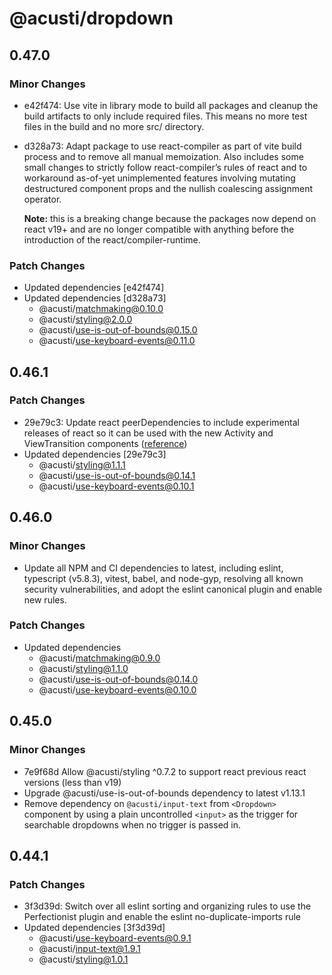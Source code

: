 # @acusti/dropdown

## 0.47.0

### Minor Changes

- e42f474: Use vite in library mode to build all packages and cleanup the
  build artifacts to only include required files. This means no more test
  files in the build and no more src/ directory.
- d328a73: Adapt package to use react-compiler as part of vite build
  process and to remove all manual memoization. Also includes some small
  changes to strictly follow react-compiler’s rules of react and to
  workaround as-of-yet unimplemented features involving mutating
  destructured component props and the nullish coalescing assignment
  operator.

    **Note:** this is a breaking change because the packages now depend on
    react v19+ and are no longer compatible with anything before the
    introduction of the react/compiler-runtime.

### Patch Changes

- Updated dependencies [e42f474]
- Updated dependencies [d328a73]
    - @acusti/matchmaking@0.10.0
    - @acusti/styling@2.0.0
    - @acusti/use-is-out-of-bounds@0.15.0
    - @acusti/use-keyboard-events@0.11.0

## 0.46.1

### Patch Changes

- 29e79c3: Update react peerDependencies to include experimental releases
  of react so it can be used with the new Activity and ViewTransition
  components
  ([reference](https://react.dev/blog/2025/04/23/react-labs-view-transitions-activity-and-more))
- Updated dependencies [29e79c3]
    - @acusti/styling@1.1.1
    - @acusti/use-is-out-of-bounds@0.14.1
    - @acusti/use-keyboard-events@0.10.1

## 0.46.0

### Minor Changes

- Update all NPM and CI dependencies to latest, including eslint,
  typescript (v5.8.3), vitest, babel, and node-gyp, resolving all known
  security vulnerabilities, and adopt the eslint canonical plugin and
  enable new rules.

### Patch Changes

- Updated dependencies
    - @acusti/matchmaking@0.9.0
    - @acusti/styling@1.1.0
    - @acusti/use-is-out-of-bounds@0.14.0
    - @acusti/use-keyboard-events@0.10.0

## 0.45.0

### Minor Changes

- 7e9f68d Allow @acusti/styling ^0.7.2 to support react previous react
  versions (less than v19)
- Upgrade @acusti/use-is-out-of-bounds dependency to latest v1.13.1
- Remove dependency on `@acusti/input-text` from `<Dropdown>` component by
  using a plain uncontrolled `<input>` as the trigger for searchable
  dropdowns when no trigger is passed in.

## 0.44.1

### Patch Changes

- 3f3d39d: Switch over all eslint sorting and organizing rules to use the
  Perfectionist plugin and enable the eslint no-duplicate-imports rule
- Updated dependencies [3f3d39d]
    - @acusti/use-keyboard-events@0.9.1
    - @acusti/input-text@1.9.1
    - @acusti/styling@1.0.1
